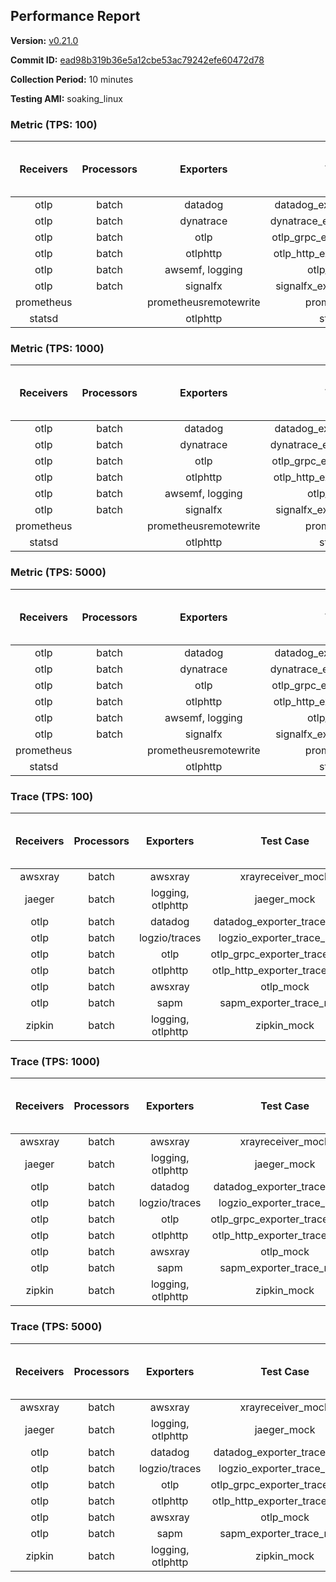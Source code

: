 ## Performance Report

**Version:** [v0.21.0](https://github.com/aws-observability/aws-otel-collector/releases/tag/v0.21.0)

**Commit ID:** [ead98b319b36e5a12cbe53ac79242efe60472d78](https://github.com/aws-observability/aws-otel-collector/commit/ead98b319b36e5a12cbe53ac79242efe60472d78)

**Collection Period:** 10 minutes

**Testing AMI:** soaking_linux


### Metric (TPS: 100)
| Receivers | Processors | Exporters | Test Case | Data Type | Instance Type | Avg CPU Usage (Percent) | Avg Memory Usage (Megabytes) | Max CPU Usage (Percent) | Max Memory Usage (Megabytes) |
|:---------:|:----------:|:---------:|:---------:|:---------:|:-------------:|:-----------------------:|:----------------------------:|:-----------------------:|:----------------------------:|
| otlp | batch | datadog | datadog_exporter_metric_mock | otlp | m5.2xlarge | 0.03 | 64.43 | 0.20 | 64.63 |
| otlp | batch | dynatrace | dynatrace_exporter_metric_mock | otlp | m5.2xlarge | 0.03 | 64.23 | 0.20 | 64.45 |
| otlp | batch | otlp | otlp_grpc_exporter_metric_mock | otlp | m5.2xlarge | 0.03 | 65.04 | 0.20 | 65.28 |
| otlp | batch | otlphttp | otlp_http_exporter_metric_mock | otlp | m5.2xlarge | 0.03 | 63.60 | 0.20 | 63.98 |
| otlp | batch | awsemf, logging | otlp_metric_mock | otlp | m5.2xlarge | 0.04 | 64.20 | 0.20 | 64.51 |
| otlp | batch | signalfx | signalfx_exporter_metric_mock | otlp | m5.2xlarge | 0.03 | 66.07 | 0.20 | 66.47 |
| prometheus |  | prometheusremotewrite | prometheus_mock | prometheus | m5.2xlarge | 0.10 | 78.58 | 0.20 | 80.22 |
| statsd |  | otlphttp | statsd_mock | statsd | m5.2xlarge | 0.01 | 63.86 | 0.20 | 64.41 |

### Metric (TPS: 1000)
| Receivers | Processors | Exporters | Test Case | Data Type | Instance Type | Avg CPU Usage (Percent) | Avg Memory Usage (Megabytes) | Max CPU Usage (Percent) | Max Memory Usage (Megabytes) |
|:---------:|:----------:|:---------:|:---------:|:---------:|:-------------:|:-----------------------:|:----------------------------:|:-----------------------:|:----------------------------:|
| otlp | batch | datadog | datadog_exporter_metric_mock | otlp | m5.2xlarge | 0.03 | 65.80 | 0.10 | 66.53 |
| otlp | batch | dynatrace | dynatrace_exporter_metric_mock | otlp | m5.2xlarge | 0.03 | 64.47 | 0.20 | 65.08 |
| otlp | batch | otlp | otlp_grpc_exporter_metric_mock | otlp | m5.2xlarge | 0.04 | 64.01 | 0.10 | 64.46 |
| otlp | batch | otlphttp | otlp_http_exporter_metric_mock | otlp | m5.2xlarge | 0.03 | 62.39 | 0.20 | 62.98 |
| otlp | batch | awsemf, logging | otlp_metric_mock | otlp | m5.2xlarge | 0.03 | 64.87 | 0.20 | 64.97 |
| otlp | batch | signalfx | signalfx_exporter_metric_mock | otlp | m5.2xlarge | 0.04 | 66.12 | 0.20 | 66.14 |
| prometheus |  | prometheusremotewrite | prometheus_mock | prometheus | m5.2xlarge | 1.10 | 109.89 | 1.80 | 113.95 |
| statsd |  | otlphttp | statsd_mock | statsd | m5.2xlarge | 0.01 | 64.16 | 0.20 | 64.61 |

### Metric (TPS: 5000)
| Receivers | Processors | Exporters | Test Case | Data Type | Instance Type | Avg CPU Usage (Percent) | Avg Memory Usage (Megabytes) | Max CPU Usage (Percent) | Max Memory Usage (Megabytes) |
|:---------:|:----------:|:---------:|:---------:|:---------:|:-------------:|:-----------------------:|:----------------------------:|:-----------------------:|:----------------------------:|
| otlp | batch | datadog | datadog_exporter_metric_mock | otlp | m5.2xlarge | 0.03 | 67.55 | 0.20 | 68.44 |
| otlp | batch | dynatrace | dynatrace_exporter_metric_mock | otlp | m5.2xlarge | 0.03 | 63.21 | 0.20 | 63.60 |
| otlp | batch | otlp | otlp_grpc_exporter_metric_mock | otlp | m5.2xlarge | 0.04 | 64.65 | 0.20 | 65.01 |
| otlp | batch | otlphttp | otlp_http_exporter_metric_mock | otlp | m5.2xlarge | 0.04 | 62.50 | 0.20 | 63.82 |
| otlp | batch | awsemf, logging | otlp_metric_mock | otlp | m5.2xlarge | 0.04 | 63.13 | 0.20 | 63.32 |
| otlp | batch | signalfx | signalfx_exporter_metric_mock | otlp | m5.2xlarge | 0.03 | 65.30 | 0.20 | 65.41 |
| prometheus |  | prometheusremotewrite | prometheus_mock | prometheus | m5.2xlarge | 6.53 | 244.85 | 10.70 | 273.53 |
| statsd |  | otlphttp | statsd_mock | statsd | m5.2xlarge | 0.01 | 62.96 | 0.10 | 63.26 |

### Trace (TPS: 100)
| Receivers | Processors | Exporters | Test Case | Data Type | Instance Type | Avg CPU Usage (Percent) | Avg Memory Usage (Megabytes) | Max CPU Usage (Percent) | Max Memory Usage (Megabytes) |
|:---------:|:----------:|:---------:|:---------:|:---------:|:-------------:|:-----------------------:|:----------------------------:|:-----------------------:|:----------------------------:|
| awsxray | batch | awsxray | xrayreceiver_mock | xray | m5.2xlarge | 3.99 | 77.09 | 4.30 | 78.57 |
| jaeger | batch | logging, otlphttp | jaeger_mock | jaeger | m5.2xlarge | 2.94 | 82.54 | 15.50 | 84.68 |
| otlp | batch | datadog | datadog_exporter_trace_mock | otlp | m5.2xlarge | 3.64 | 80.46 | 4.00 | 82.73 |
| otlp | batch | logzio/traces | logzio_exporter_trace_mock | otlp | m5.2xlarge | 3.96 | 78.07 | 4.30 | 80.00 |
| otlp | batch | otlp | otlp_grpc_exporter_trace_mock | otlp | m5.2xlarge | 3.17 | 136.57 | 4.40 | 187.86 |
| otlp | batch | otlphttp | otlp_http_exporter_trace_mock | otlp | m5.2xlarge | 3.85 | 77.86 | 4.50 | 79.46 |
| otlp | batch | awsxray | otlp_mock | otlp | m5.2xlarge | 3.54 | 77.47 | 3.90 | 78.79 |
| otlp | batch | sapm | sapm_exporter_trace_mock | otlp | m5.2xlarge | 3.24 | 90.02 | 3.60 | 91.32 |
| zipkin | batch | logging, otlphttp | zipkin_mock | zipkin | m5.2xlarge | 5.65 | 84.16 | 19.00 | 89.06 |

### Trace (TPS: 1000)
| Receivers | Processors | Exporters | Test Case | Data Type | Instance Type | Avg CPU Usage (Percent) | Avg Memory Usage (Megabytes) | Max CPU Usage (Percent) | Max Memory Usage (Megabytes) |
|:---------:|:----------:|:---------:|:---------:|:---------:|:-------------:|:-----------------------:|:----------------------------:|:-----------------------:|:----------------------------:|
| awsxray | batch | awsxray | xrayreceiver_mock | xray | m5.2xlarge | 20.00 | 81.33 | 20.60 | 85.14 |
| jaeger | batch | logging, otlphttp | jaeger_mock | jaeger | m5.2xlarge | 25.90 | 158.62 | 42.60 | 187.94 |
| otlp | batch | datadog | datadog_exporter_trace_mock | otlp | m5.2xlarge | 29.45 | 92.16 | 30.20 | 96.80 |
| otlp | batch | logzio/traces | logzio_exporter_trace_mock | otlp | m5.2xlarge | 29.83 | 79.63 | 30.40 | 81.71 |
| otlp | batch | otlp | otlp_grpc_exporter_trace_mock | otlp | m5.2xlarge | 26.80 | 708.83 | 37.20 | 1226.71 |
| otlp | batch | otlphttp | otlp_http_exporter_trace_mock | otlp | m5.2xlarge | 26.35 | 79.08 | 26.80 | 80.24 |
| otlp | batch | awsxray | otlp_mock | otlp | m5.2xlarge | 30.36 | 80.22 | 31.00 | 83.35 |
| otlp | batch | sapm | sapm_exporter_trace_mock | otlp | m5.2xlarge | 25.45 | 91.73 | 26.50 | 93.59 |
| zipkin | batch | logging, otlphttp | zipkin_mock | zipkin | m5.2xlarge | 40.56 | 331.97 | 60.60 | 517.75 |

### Trace (TPS: 5000)
| Receivers | Processors | Exporters | Test Case | Data Type | Instance Type | Avg CPU Usage (Percent) | Avg Memory Usage (Megabytes) | Max CPU Usage (Percent) | Max Memory Usage (Megabytes) |
|:---------:|:----------:|:---------:|:---------:|:---------:|:-------------:|:-----------------------:|:----------------------------:|:-----------------------:|:----------------------------:|
| awsxray | batch | awsxray | xrayreceiver_mock | xray | m5.2xlarge | 27.76 | 94.32 | 29.40 | 101.25 |
| jaeger | batch | logging, otlphttp | jaeger_mock | jaeger | m5.2xlarge | 24.84 | 180.88 | 42.30 | 211.55 |
| otlp | batch | datadog | datadog_exporter_trace_mock | otlp | m5.2xlarge | 127.81 | 90.20 | 129.80 | 101.31 |
| otlp | batch | logzio/traces | logzio_exporter_trace_mock | otlp | m5.2xlarge | 120.51 | 82.80 | 125.40 | 86.15 |
| otlp | batch | otlp | otlp_grpc_exporter_trace_mock | otlp | m5.2xlarge | 109.94 | 3067.57 | 171.11 | 5642.21 |
| otlp | batch | otlphttp | otlp_http_exporter_trace_mock | otlp | m5.2xlarge | 114.23 | 80.86 | 115.80 | 82.47 |
| otlp | batch | awsxray | otlp_mock | otlp | m5.2xlarge | 98.51 | 21387.25 | 275.30 | 32665.55 |
| otlp | batch | sapm | sapm_exporter_trace_mock | otlp | m5.2xlarge | 117.79 | 97.97 | 119.00 | 99.98 |
| zipkin | batch | logging, otlphttp | zipkin_mock | zipkin | m5.2xlarge | 39.04 | 440.45 | 55.90 | 628.11 |
